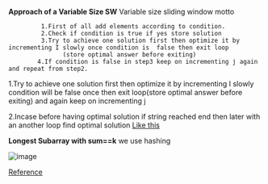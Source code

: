 **Approach of a Variable Size SW**
Variable size sliding window motto

             1.First of all add elements according to condition.
             2.Check if condition is true if yes store solution
             3.Try to achieve one solution first then optimize it by incrementing I slowly once condition is  false then exit loop
                   (store optimal answer before exiting)             
            4.If condition is false in step3 keep on incrementing j again and repeat from step2.
            
1.Try to achieve one solution first then optimize it by incrementing I slowly condition will be false once then exit loop(store optimal answer before exiting) and again keep on incrementing j
   
   
2.Incase before having optimal solution if string reached end then later with an another loop find optimal solution
[Like this](https://practice.geeksforgeeks.org/problems/smallest-distant-window3132/1/?page=1&category[]=sliding-window&sortBy=submissions#)









**Longest Subarray with sum==k**
we use hashing 

![image](https://user-images.githubusercontent.com/70280546/167967122-6a3f5487-613f-4f9c-9e1b-1cee44352dba.png)

[Reference](https://www.youtube.com/watch?v=XzwUBIkR9pA&feature=youtu.be)
